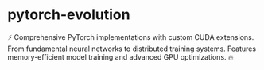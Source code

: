 # pytorch-evolution
⚡ Comprehensive PyTorch implementations with custom CUDA extensions. From fundamental neural networks to distributed training systems. Features memory-efficient model training and advanced GPU optimizations. 🔥

